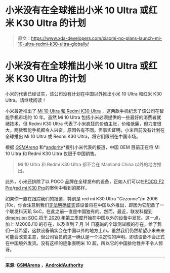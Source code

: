 # 小米没有在全球推出小米 10 Ultra 或红米 K30 Ultra 的计划

> 原文：<https://www.xda-developers.com/xiaomi-no-plans-launch-mi-10-ultra-redmi-k30-ultra-globally/>

# 小米没有在全球推出小米 10 Ultra 或红米 K30 Ultra 的计划

小米的代表已经证实，该公司没有计划在中国以外推出小米 10 Ultra 和红米 K30 Ultra。请继续阅读！

小米最近推出了 [Mi 10 Ultra 和 Redmi K30 Ultra](https://www.xda-developers.com/xiaomi-mi-10-ultra-redmi-k30-ultra-flagships-commemorating-xiaomi-10th-anniversary-launch/) ，这两款手机纪念了该公司在智能手机市场的 10 年。虽然 Mi 10 Ultra 包括小米必须提供的一些最好的消费者就绪技术，但 Redmi K30 Ultra 代表了小米疯狂的价值主张，价格低廉，但力度很大。两款智能手机都令人兴奋，原因各有不同。但事实证明，小米目前没有计划在全球推出 Mi 10 Ultra 或 Redmi K30 Ultra，将它们限制在中国市场。

根据 *[GSMArena](https://www.gsmarena.com/the_xiaomi_mi_10_ultra_and_k30_ultra_are_china_only-news-44712.php)* 和*[andority](https://www.androidauthority.com/xiaomi-mi-10-ultra-availability-1147198/)*援引小米代表的报道，中国 OEM 目前正在将 Mi 10 Ultra 和 Redmi K30 Ultra 仅限于中国销售。

> Mi 10 Ultra 和 Redmi K30 Ultra 都不会在 Mainland China 以外的地方推出。

此外，小米还排除了以 POCO 品牌在全球发布的设备，正如人们可以在[POCO F2 Pro](https://www.xda-developers.com/poco-f2-pro-notchless-pop-up-camera-design-qualcomm-snapdragon-865-launch/)/[red mi K30 Pro](https://www.xda-developers.com/xiaomi-redmi-k30-pro-notchless-pop-up-camera-design-snapdragon-865-china-launch/)的案例中看到的那样。

如果你一直在跟踪我们的报道，特别是 red mi K30 Ultra "*Cezanne*"/m 2006 j10c，你会注意到我们[无法明确证实](https://www.xda-developers.com/xiaomi-redmi-k30-ultra-spotted-tenaa-china-667-display-4400mah-battery/)该设备将在中国以外推出，即因为它配备了一个联发科天玑 SoC，在此之前一直是中国独有的。然而，最近，联发科提到[dimension SOC 将于 2020 年第三季度](https://www.xda-developers.com/mediatek-5g-dimensity-chips-finally-start-shipping-smartphones-outside-china/)开始在中国以外的设备中发货。这一点，加上 M2006J10 的存在，以及直到 7 月 14 日塞尚的全球测试版的存在，给了我们一丝希望，这款设备确实会在中国以外的地方上市。虽然我们仍然希望小米未来可能会改变主意，但公司官员的这一确认是一个决定性的声明，即该设备不会正式在中国境外发货。没有这样的迹象表明米 10 超，所以它的中国排他性并不令人惊讶。

* * *

**来源: [GSMArena](https://www.gsmarena.com/the_xiaomi_mi_10_ultra_and_k30_ultra_are_china_only-news-44712.php) ，[AndroidAuthority](https://www.androidauthority.com/xiaomi-mi-10-ultra-availability-1147198/)**